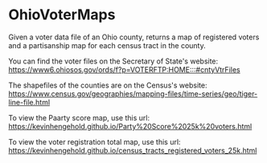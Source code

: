 # OhioVoterMaps
Given a voter data file of an Ohio county, returns a map of registered voters and a partisanship map for each census tract in the county.

You can find the voter files on the Secretary of State's website: https://www6.ohiosos.gov/ords/f?p=VOTERFTP:HOME:::#cntyVtrFiles

The shapefiles of the counties are on the Census's website: https://www.census.gov/geographies/mapping-files/time-series/geo/tiger-line-file.html

To view the Paarty score map, use this url: https://kevinhengehold.github.io/Party%20Score%2025k%20voters.html

To view the voter registration total map, use this url: https://kevinhengehold.github.io/census_tracts_registered_voters_25k.html
